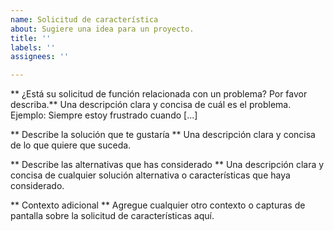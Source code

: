 ```yaml
---
name: Solicitud de característica
about: Sugiere una idea para un proyecto.
title: ''
labels: ''
assignees: ''

---
```


** ¿Está su solicitud de función relacionada con un problema? Por favor describa.**
Una descripción clara y concisa de cuál es el problema. Ejemplo: Siempre estoy frustrado cuando [...]

** Describe la solución que te gustaría **
Una descripción clara y concisa de lo que quiere que suceda.

** Describe las alternativas que has considerado **
Una descripción clara y concisa de cualquier solución alternativa o características que haya considerado.

** Contexto adicional **
Agregue cualquier otro contexto o capturas de pantalla sobre la solicitud de características aquí.
